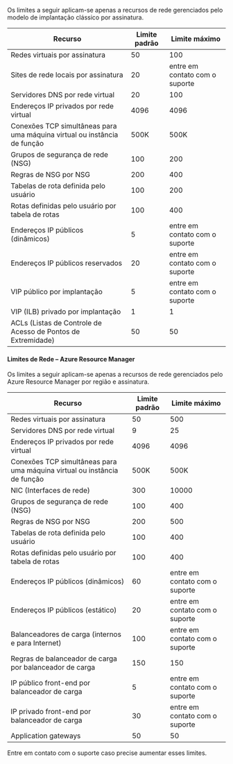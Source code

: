 Os limites a seguir aplicam-se apenas a recursos de rede gerenciados pelo modelo de implantação clássico por assinatura.

Recurso| Limite padrão | Limite máximo
--- | --- | --- 
Redes virtuais por assinatura | 50 | 100
Sites de rede locais por assinatura | 20 | entre em contato com o suporte
Servidores DNS por rede virtual | 20 | 100
Endereços IP privados por rede virtual | 4096 | 4096
Conexões TCP simultâneas para uma máquina virtual ou instância de função | 500K | 500K 
Grupos de segurança de rede (NSG) | 100 | 200
Regras de NSG por NSG | 200 | 400
Tabelas de rota definida pelo usuário | 100 | 200
Rotas definidas pelo usuário por tabela de rotas | 100 | 400
Endereços IP públicos (dinâmicos) | 5 | entre em contato com o suporte
Endereços IP públicos reservados | 20 | entre em contato com o suporte
VIP público por implantação | 5 | entre em contato com o suporte
VIP (ILB) privado por implantação | 1 | 1
ACLs (Listas de Controle de Acesso de Pontos de Extremidade) | 50 | 50


#### <a name="azure-resource-manager-virtual-networking-limits"></a>Limites de Rede – Azure Resource Manager

Os limites a seguir aplicam-se apenas a recursos de rede gerenciados pelo Azure Resource Manager por região e assinatura.

Recurso| Limite padrão | Limite máximo
--- | --- | ---
Redes virtuais por assinatura | 50 | 500
Servidores DNS por rede virtual | 9 | 25
Endereços IP privados por rede virtual | 4096 | 4096
Conexões TCP simultâneas para uma máquina virtual ou instância de função | 500K |500K
NIC (Interfaces de rede) | 300 | 10000
Grupos de segurança de rede (NSG) | 100 | 400
Regras de NSG por NSG | 200 | 500
Tabelas de rota definida pelo usuário | 100 | 400
Rotas definidas pelo usuário por tabela de rotas | 100 | 400
Endereços IP públicos (dinâmicos) | 60 | entre em contato com o suporte
Endereços IP públicos (estático) | 20 | entre em contato com o suporte
Balanceadores de carga (internos e para Internet) | 100 | entre em contato com o suporte
Regras de balanceador de carga por balanceador de carga | 150 | 150
IP público front-end por balanceador de carga | 5 | entre em contato com o suporte
IP privado front-end por balanceador de carga | 30 | entre em contato com o suporte
Application gateways | 50 | 50

Entre em contato com o suporte caso precise aumentar esses limites.

<!---HONumber=AcomDC_0928_2016-->